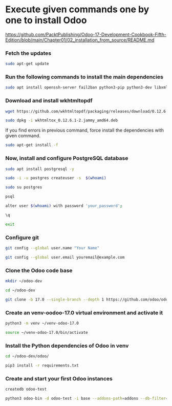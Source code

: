 # Execute given commands one by one to install Odoo

<https://github.com/PacktPublishing/Odoo-17-Development-Cookbook-Fifth-Edition/blob/main/Chapter01/02_installation_from_source/README.md>

### Fetch the updates

```bash
sudo apt-get update
```

### Run the following commands to install the main dependencies

```bash
sudo apt install openssh-server fail2ban python3-pip python3-dev libxml2-dev libxslt1-dev zlib1g-dev libsasl2-dev libldap2-dev build-essential libssl-dev libffi-dev libmysqlclient-dev libpq-dev libjpeg8-dev liblcms2-dev libblas-dev libatlas-base-dev git curl python3-venv python3.10-venv fontconfig libxrender1 xfonts-75dpi xfonts-base -y
```

### Download and install wkhtmltopdf

```bash
wget https://github.com/wkhtmltopdf/packaging/releases/download/0.12.6.1-2/wkhtmltox_0.12.6.1-2.jammy_amd64.deb
```

```bash
sudo dpkg -i wkhtmltox_0.12.6.1-2.jammy_amd64.deb
```

If you find errors in previous command, force install the dependencies with given command.

```bash
sudo apt-get install -f
```

### Now, install and configure PostgreSQL database

```bash
sudo apt install postgresql -y
```

```bash
sudo -i -u postgres createuser -s  $(whoami)
```

```bash
sudo su postgres
```

```bash
psql
```

```bash
alter user $(whoami) with password 'your_password';
```

```bash
\q
```

```bash
exit
```

### Configure git

```bash
git config --global user.name "Your Name"
```

```bash
git config --global user.email youremail@example.com
```

### Clone the Odoo code base

```bash
mkdir ~/odoo-dev
```

```bash
cd ~/odoo-dev
```

```bash
git clone -b 17.0 --single-branch --depth 1 https://github.com/odoo/odoo.git
```

### Create an venv-oodoo-17.0 virtual environment and activate it

```bash
python3 -m venv ~/venv-odoo-17.0
```

```bash
source ~/venv-odoo-17.0/bin/activate
```

### Install the Python dependencies of Odoo in venv

```bash
cd ~/odoo-dev/odoo/
```

```bash
pip3 install -r requirements.txt
```

### Create and start your first Odoo instances

```bash
createdb odoo-test
```

```bash
python3 odoo-bin -d odoo-test -i base --addons-path=addons --db-filter=odoo-test$
```
